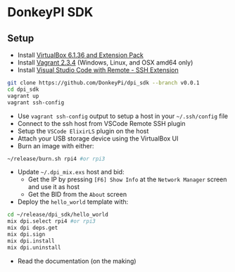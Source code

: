 # DonkeyPI SDK

## Setup

- Install [VirtualBox 6.1.36 and Extension Pack](https://download.virtualbox.org/virtualbox/6.1.36/)
- Install [Vagrant 2.3.4](https://releases.hashicorp.com/vagrant/2.3.4/) (Windows, Linux, and OSX amd64 only)
- Install [Visual Studio Code with Remote - SSH Extension](https://code.visualstudio.com/docs/remote/ssh)
```bash
git clone https://github.com/DonkeyPi/dpi_sdk --branch v0.0.1
cd dpi_sdk
vagrant up
vagrant ssh-config
```
- Use `vagrant ssh-config` output to setup a host in your `~/.ssh/config` file
- Connect to the ssh host from VSCode Remote SSH plugin
- Setup the `VSCode ElixirLS` plugin on the host
- Attach your USB storage device using the VirtualBox UI
- Burn an image with either:
```bash
~/release/burn.sh rpi4 #or rpi3
```
- Update `~/.dpi_mix.exs` host and bid:
    - Get the IP by pressing `[F6] Show Info` at the `Network Manager` screen and use it as host
    - Get the BID from the `About` screen
- Deploy the `hello_world` template with:
```bash
cd ~/release/dpi_sdk/hello_world
mix dpi.select rpi4 #or rpi3
mix dpi deps.get
mix dpi.sign
mix dpi.install
mix dpi.uninstall
```
- Read the documentation (on the making)
